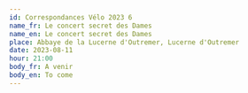 ```yaml
---
id: Correspondances Vélo 2023 6
name_fr: Le concert secret des Dames
name_en: Le concert secret des Dames
place: Abbaye de la Lucerne d'Outremer, Lucerne d'Outremer
date: 2023-08-11
hour: 21:00
body_fr: A venir
body_en: To come
---
```

